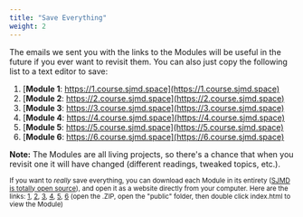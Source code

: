 ```yaml
---
title: "Save Everything"
weight: 2
---
```


The emails we sent you with the links to the Modules will be useful in the future if you ever want to revisit them. You can also just copy the following list to a text editor to save:

1. [**Module 1**: https://1.course.sjmd.space](https://1.course.sjmd.space)
2. [**Module 2**: https://2.course.sjmd.space](https://2.course.sjmd.space)
3. [**Module 3**: https://3.course.sjmd.space](https://3.course.sjmd.space)
4. [**Module 4**: https://4.course.sjmd.space](https://4.course.sjmd.space)
5. [**Module 5**: https://5.course.sjmd.space](https://5.course.sjmd.space)
6. [**Module 6**: https://6.course.sjmd.space](https://6.course.sjmd.space)

**Note:** The Modules are all living projects, so there's a chance that when you revisit one it will have changed (different readings, tweaked topics, etc.). 

<small>If you want to _really_ save everything, you can download each Module in its entirety ([SJMD is totally open source](https://github.com/sjmd)), and open it as a website directly from your computer. Here are the links: [1](https://github.com/sjmd/dotcommunity/archive/master.zip), [2](https://github.com/sjmd/barkslikeadogma/archive/master.zip), [3](https://github.com/sjmd/cornerstones/archive/master.zip), [4](https://github.com/sjmd/acolytes/archive/master.zip), [5](https://github.com/sjmd/thesespieces/archive/master.zip), [6](https://github.com/sjmd/irl/archive/master.zip) (open the .ZIP, open the "public" folder, then double click index.html to view the Module)</small>